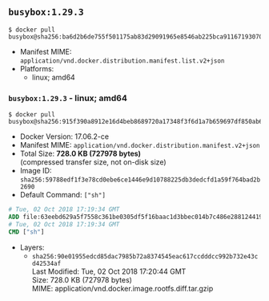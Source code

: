 ## `busybox:1.29.3`

```console
$ docker pull busybox@sha256:ba6d2b6de755f501175ab83d29091965e8546ab225bca91167193070eeb892af
```

-	Manifest MIME: `application/vnd.docker.distribution.manifest.list.v2+json`
-	Platforms:
	-	linux; amd64

### `busybox:1.29.3` - linux; amd64

```console
$ docker pull busybox@sha256:915f390a8912e16d4beb8689720a17348f3f6d1a7b659697df850ab625ea29d5
```

-	Docker Version: 17.06.2-ce
-	Manifest MIME: `application/vnd.docker.distribution.manifest.v2+json`
-	Total Size: **728.0 KB (727978 bytes)**  
	(compressed transfer size, not on-disk size)
-	Image ID: `sha256:59788edf1f3e78cd0ebe6ce1446e9d10788225db3dedcfd1a59f764bad2b2690`
-	Default Command: `["sh"]`

```dockerfile
# Tue, 02 Oct 2018 17:19:34 GMT
ADD file:63eebd629a5f7558c361be0305df5f16baac1d3bbec014b7c486e28812441969 in / 
# Tue, 02 Oct 2018 17:19:34 GMT
CMD ["sh"]
```

-	Layers:
	-	`sha256:90e01955edcd85dac7985b72a8374545eac617ccdddcc992b732e43cd42534af`  
		Last Modified: Tue, 02 Oct 2018 17:20:44 GMT  
		Size: 728.0 KB (727978 bytes)  
		MIME: application/vnd.docker.image.rootfs.diff.tar.gzip
